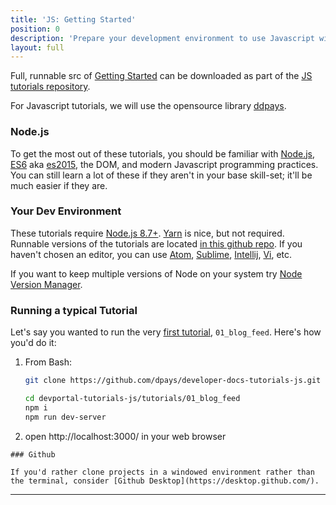 ```yaml
---
title: 'JS: Getting Started'
position: 0
description: 'Prepare your development environment to use Javascript with the dPay blockchain.'
layout: full
---              
```

<span class="fa-pull-left top-of-tutorial-repo-link"><span class="first-word">Full</span>, runnable src of [Getting Started](https://github.com/dpays/developer-docs-tutorials-js/tree/master/tutorials/00_getting_started) can be downloaded as part of the [JS tutorials repository](https://github.com/dpays/developer-docs-tutorials-js).</span>
<br>



For Javascript tutorials, we will use the opensource library [ddpays](https://github.com/dpays/ddpays).

### Node.js

To get the most out of these tutorials, you should be familiar with [Node.js](https://nodejs.org/en/), [ES6](https://babeljs.io/learn-es2015/) aka [es2015](http://www.ecma-international.org/ecma-262/6.0/), the DOM, and modern Javascript programming practices.
You can still learn a lot of these if they aren't in your base skill-set; it'll be much easier if they are.

### Your Dev Environment

These tutorials require [Node.js 8.7+](https://nodejs.org/en/download/). [Yarn](https://yarnpkg.com/en/) is nice, but not required. Runnable versions of the tutorials are located [in this github repo](https://github.com/dpays/developer-docs-tutorials-js).
If you haven't chosen an editor, you can use [Atom](https://atom.io/), [Sublime](https://www.sublimetext.com/), [Intellij](https://www.jetbrains.com/idea/), [Vi](https://en.wikipedia.org/wiki/Vi), etc.

If you want to keep multiple versions of Node on your system try [Node Version Manager](https://github.com/creationix/nvm).

### Running a typical Tutorial

Let's say you wanted to run the very [first tutorial](blog_feed), `01_blog_feed`. Here's how you'd do it:

1.  From Bash:

    ```bash
    git clone https://github.com/dpays/developer-docs-tutorials-js.git

    cd devportal-tutorials-js/tutorials/01_blog_feed
    npm i
    npm run dev-server
    ```

1.  open http://localhost:3000/ in your web browser

```
### Github

If you'd rather clone projects in a windowed environment rather than the terminal, consider [Github Desktop](https://desktop.github.com/).
```

---
